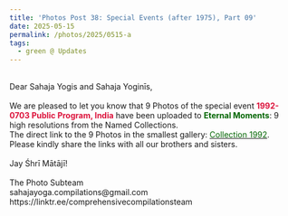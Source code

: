 ```yaml
---
title: 'Photos Post 38: Special Events (after 1975), Part 09'
date: 2025-05-15
permalink: /photos/2025/0515-a
tags:
  - green @ Updates
---
```


<p>
<br>
Dear Sahaja Yogis and Sahaja Yoginīs,<br>
<br>
We are pleased to let you know that 9 Photos of the special event <font color="Crimson"><b>1992-0703 Public Program, India</b></font> have been uploaded to <font color="DarkGreen"><b>Eternal Moments</b></font>: 9 high resolutions from the Named Collections.<br>
The direct link to the 9 Photos in the smallest gallery: <a href="https://eternalmoments.smugmug.com/Collections/Mariane-Hufschmitt-Collection/1992"><font color="DarkGreen">Collection 1992</font></a>.<br>
Please kindly share the links with all our brothers and sisters.<br>
<br>
Jay Śhrī Mātājī!<br>
<br>
The Photo Subteam<br>
sahajayoga.compilations@gmail.com<br>
https://linktr.ee/comprehensivecompilationsteam
</p>